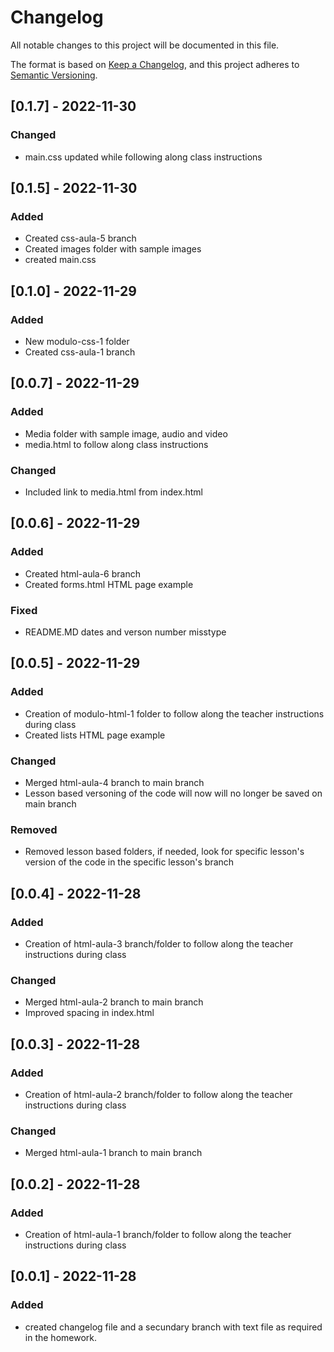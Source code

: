 # Changelog

All notable changes to this project will be documented in this file.

The format is based on [Keep a Changelog](https://keepachangelog.com/en/1.0.0/),
and this project adheres to [Semantic Versioning](https://semver.org/spec/v2.0.0.html).

## [0.1.7] - 2022-11-30

### Changed

- main.css updated while following along class instructions

## [0.1.5] - 2022-11-30

### Added

- Created css-aula-5 branch
- Created images folder with sample images
- created main.css

## [0.1.0] - 2022-11-29

### Added

- New modulo-css-1 folder
- Created css-aula-1 branch

## [0.0.7] - 2022-11-29

### Added

- Media folder with sample image, audio and video
- media.html to follow along class instructions

### Changed

- Included link to media.html from index.html

## [0.0.6] - 2022-11-29

### Added

- Created html-aula-6 branch
- Created forms.html HTML page example

### Fixed

- README.MD dates and verson number misstype

## [0.0.5] - 2022-11-29

### Added

- Creation of modulo-html-1 folder to follow along the teacher instructions during class
- Created lists HTML page example

### Changed

- Merged html-aula-4 branch to main branch
- Lesson based versoning of the code will now will no longer be saved on main branch

### Removed

- Removed lesson based folders, if needed, look for specific lesson's version of the code in the specific lesson's branch 

## [0.0.4] - 2022-11-28

### Added

- Creation of html-aula-3 branch/folder to follow along the teacher instructions during class

### Changed

- Merged html-aula-2 branch to main branch
- Improved spacing in index.html

## [0.0.3] - 2022-11-28

### Added

- Creation of html-aula-2 branch/folder to follow along the teacher instructions during class

### Changed

- Merged html-aula-1 branch to main branch

## [0.0.2] - 2022-11-28

### Added

- Creation of html-aula-1 branch/folder to follow along the teacher instructions during class

## [0.0.1] - 2022-11-28

### Added

- created changelog file and a secundary branch with text file as required in the homework.